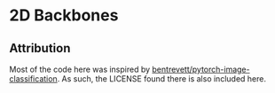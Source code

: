 # 2D Backbones

## Attribution

Most of the code here was inspired by [bentrevett/pytorch-image-classification](https://github.com/bentrevett/pytorch-image-classification). 
As such, the LICENSE found there is also included here.